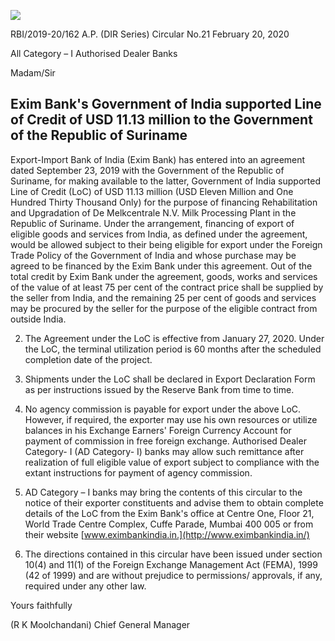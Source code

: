 ![](_page_0_Picture_0.jpeg)

RBI/2019-20/162 A.P. (DIR Series) Circular No.21 February 20, 2020

All Category – I Authorised Dealer Banks

Madam/Sir

## **Exim Bank's Government of India supported Line of Credit of USD 11.13 million to the Government of the Republic of Suriname**

Export-Import Bank of India (Exim Bank) has entered into an agreement dated September 23, 2019 with the Government of the Republic of Suriname, for making available to the latter, Government of India supported Line of Credit (LoC) of USD 11.13 million (USD Eleven Million and One Hundred Thirty Thousand Only) for the purpose of financing Rehabilitation and Upgradation of De Melkcentrale N.V. Milk Processing Plant in the Republic of Suriname. Under the arrangement, financing of export of eligible goods and services from India, as defined under the agreement, would be allowed subject to their being eligible for export under the Foreign Trade Policy of the Government of India and whose purchase may be agreed to be financed by the Exim Bank under this agreement. Out of the total credit by Exim Bank under the agreement, goods, works and services of the value of at least 75 per cent of the contract price shall be supplied by the seller from India, and the remaining 25 per cent of goods and services may be procured by the seller for the purpose of the eligible contract from outside India.

2. The Agreement under the LoC is effective from January 27, 2020. Under the LoC, the terminal utilization period is 60 months after the scheduled completion date of the project.

3. Shipments under the LoC shall be declared in Export Declaration Form as per instructions issued by the Reserve Bank from time to time.

4. No agency commission is payable for export under the above LoC. However, if required, the exporter may use his own resources or utilize balances in his Exchange Earners' Foreign Currency Account for payment of commission in free foreign exchange. Authorised Dealer Category- I (AD Category- I) banks may allow such remittance after realization of full eligible value of export subject to compliance with the extant instructions for payment of agency commission.

5. AD Category – I banks may bring the contents of this circular to the notice of their exporter constituents and advise them to obtain complete details of the LoC from the Exim Bank's office at Centre One, Floor 21, World Trade Centre Complex, Cuffe Parade, Mumbai 400 005 or from their website [www.eximbankindia.in.](http://www.eximbankindia.in/)

6. The directions contained in this circular have been issued under section 10(4) and 11(1) of the Foreign Exchange Management Act (FEMA), 1999 (42 of 1999) and are without prejudice to permissions/ approvals, if any, required under any other law.

Yours faithfully

(R K Moolchandani) Chief General Manager